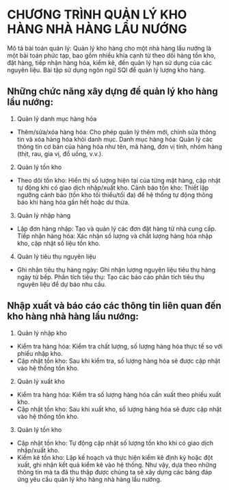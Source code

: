 # CHƯƠNG TRÌNH QUẢN LÝ KHO HÀNG NHÀ HÀNG LẨU NƯỚNG
Mô tả bài toán quản lý: Quản lý kho hàng cho một nhà hàng lẩu nướng là một bài toán phức tạp, bao gồm nhiều khía cạnh từ theo dõi hàng tồn kho, đặt hàng, tiếp nhận hàng hóa, kiểm kê, đến quản lý hạn sử dụng của các nguyên liệu. Bài tập sử dụng ngôn ngữ SQl để quản lý lượng kho hàng.

## Những chức năng xây dựng để quản lý kho hàng lẩu nướng:
1. Quản lý danh mục hàng hóa
-   Thêm/sửa/xóa hàng hóa: Cho phép quản lý thêm mới, chỉnh sửa thông tin và xóa hàng hóa khỏi danh mục.
Danh mục hàng hóa: Quản lý các thông tin cơ bản của hàng hóa như tên, mã hàng, đơn vị tính, nhóm hàng (thịt, rau, gia vị, đồ uống, v.v.).
2. Quản lý tồn kho
- Theo dõi tồn kho: Hiển thị số lượng hiện tại của từng mặt hàng, cập nhật tự động khi có giao dịch nhập/xuất kho.
Cảnh báo tồn kho: Thiết lập ngưỡng cảnh báo (tồn kho tối thiểu/tối đa) để hệ thống tự động thông báo khi hàng hóa gần hết hoặc dư thừa.
3. Quản lý nhập hàng
- Lập đơn hàng nhập: Tạo và quản lý các đơn đặt hàng từ nhà cung cấp.
Tiếp nhận hàng hóa: Xác nhận số lượng và chất lượng hàng hóa nhập kho, cập nhật số liệu tồn kho.
4. Quản lý tiêu thụ nguyên liệu
- Ghi nhận tiêu thụ hàng ngày: Ghi nhận lượng nguyên liệu tiêu thụ hàng ngày từ bếp.
Phân tích tiêu thụ: Tạo các báo cáo phân tích tiêu thụ nguyên liệu để dự báo nhu cầu.
## Nhập xuất và báo cáo các thông tin liên quan đến kho hàng nhà hàng lẩu nướng:
1. Quản lý nhập kho
- Kiểm tra hàng hóa: Kiểm tra chất lượng, số lượng hàng hóa thực tế so với phiếu nhập kho.
- Cập nhật tồn kho: Sau khi kiểm tra, số lượng hàng hóa sẽ được cập nhật vào hệ thống tồn kho.
2. Quản lý xuất kho
- Kiểm tra hàng hóa: Kiểm tra số lượng hàng hóa cần xuất theo phiếu xuất kho.
- Cập nhật tồn kho: Sau khi xuất kho, số lượng hàng hóa sẽ được cập nhật vào hệ thống tồn kho.
3. Quản lý tồn kho
- Cập nhật tồn kho: Tự động cập nhật số lượng tồn kho khi có giao dịch nhập/xuất kho.
- Kiểm kê tồn kho: Lập kế hoạch và thực hiện kiểm kê định kỳ hoặc đột xuất, ghi nhận kết quả kiểm kê vào hệ thống.
   Như vậy, dựa theo những thông tin mà ta đã thu thập được chúng ta sẽ xây dựng các bảng đáp ứng yêu cầu quản lý kho hàng nhà hàng lẩu nướng.
  
